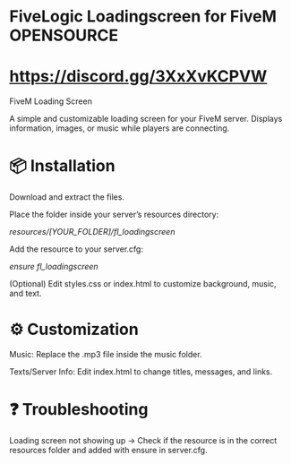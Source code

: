 # FiveLogic Loadingscreen for FiveM OPENSOURCE
# https://discord.gg/3XxXvKCPVW
FiveM Loading Screen

A simple and customizable loading screen for your FiveM server.
Displays information, images, or music while players are connecting.

# 📦 Installation

Download and extract the files.

Place the folder inside your server’s resources directory:


*resources/[YOUR_FOLDER]/fl_loadingscreen*



Add the resource to your server.cfg:


*ensure fl_loadingscreen*



(Optional) Edit styles.css or index.html to customize background, music, and text.

# ⚙️ Customization

Music: Replace the .mp3 file inside the music folder.

Texts/Server Info: Edit index.html to change titles, messages, and links.

# ❓ Troubleshooting

Loading screen not showing up
→ Check if the resource is in the correct resources folder and added with ensure in server.cfg.

